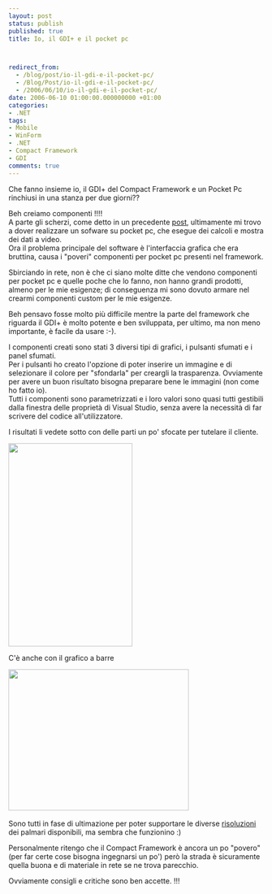 ```yaml
---
layout: post
status: publish
published: true
title: Io, il GDI+ e il pocket pc



redirect_from: 
  - /blog/post/io-il-gdi-e-il-pocket-pc/
  - /Blog/Post/io-il-gdi-e-il-pocket-pc/
  - /2006/06/10/io-il-gdi-e-il-pocket-pc/
date: 2006-06-10 01:00:00.000000000 +01:00
categories:
- .NET
tags:
- Mobile
- WinForm
- .NET
- Compact Framework
- GDI
comments: true
---
```

<p><span>Che fanno insieme io, il GDI+ del Compact Framework e un Pocket Pc rinchiusi in una stanza per due giorni?? </span></p>
<p>Beh creiamo componenti !!!!<br />
A parte gli scherzi, come detto in un precedente <a onclick="blankUrl(this.href); return false;" href="http://blogs.aspitalia.com/imperugo/post1607/Settimana-Lavoro-Problemi.aspx">post</a>, ultimamente mi trovo a dover realizzare un sofware su pocket pc, che esegue dei calcoli e mostra dei dati a video. <br />
Ora il problema principale del software &egrave; l'interfaccia grafica che era bruttina, causa i &quot;poveri&quot; componenti per pocket pc presenti nel framework.</p>
<p>Sbirciando in rete, non &egrave; che ci siano molte ditte che vendono componenti per pocket pc e quelle poche che lo fanno, non hanno grandi prodotti, almeno per le mie esigenze; di conseguenza mi sono dovuto armare nel crearmi componenti custom per le mie esigenze.</p>
<p>Beh pensavo fosse molto pi&ugrave; difficile mentre la parte del framework che riguarda il GDI+ &egrave; molto potente e ben sviluppata, per ultimo, ma non meno importante, &egrave; facile da usare :-).</p>
<p>I componenti creati sono stati 3 diversi tipi di grafici, i pulsanti sfumati e i panel sfumati.<br />
Per i pulsanti ho creato l'opzione di poter inserire un immagine e di selezionare il colore per &quot;sfondarla&quot; per creargli la trasparenza. Ovviamente per avere un buon risultato bisogna preparare bene le immagini (non come ho fatto io).<br />
Tutti i componenti sono parametrizzati e i loro valori sono quasi tutti gestibili dalla finestra delle propriet&agrave; di Visual Studio, senza avere la necessit&agrave; di far scrivere del codice all'utilizzatore.</p>
<p>I&nbsp;risultati li vedete sotto con delle parti un po' sfocate per tutelare il cliente.</p>
<p><img width="244" height="400" alt="" src="/content/Uploaded/image/grafici_0.jpg" /></p>
<p>C'&egrave; anche con il grafico a barre</p>
<p><img width="355" height="278" alt="" src="/content/Uploaded/image/grafici2.jpg" /><span class="Apple-style-span" style="color: rgb(0, 0, 238); text-decoration: underline;"><br />
</span></p>
<p>Sono tutti in fase di ultimazione per poter supportare le diverse <a href="http://blogs.aspitalia.com/imperugo/post1607/Settimana-Lavoro-Problemi.aspx">risoluzioni</a> dei palmari disponibili, ma sembra che funzionino :)</p>
<p>Personalmente ritengo che il Compact Framework &egrave; ancora un po &quot;povero&quot; (per far certe cose bisogna ingegnarsi un po') per&ograve; la strada &egrave; sicuramente quella buona e di materiale in rete se ne trova parecchio.</p>
<p>Ovviamente consigli e critiche sono ben accette. !!!</p>
<p>&nbsp;</p>
